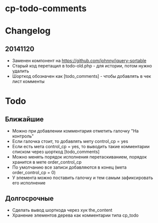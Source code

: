 cp-todo-comments
=======

# Changelog

## 20141120
- Заменен компонент на https://github.com/johnny/jquery-sortable
- Старый код перетащил в todo-old.php - для истории, потом нужно удалить
- Шорткод обозначен как [todo_comments] - чтобы добавлять в чек лист комменты

# Todo
## Ближайшие
- Можно при добавлении комментария отметить галочку "На контроль"
- Если галочка стоит, то добавлять мету control_cp = yes
- Если есть мета control_cp = yes, то выводить такие комментарии списком через шорткод [todo_comments]
- Можно менять порядок исполнения перетаскиванием, порядок хранится в мете order_control_cp
- По умолчанию все записи добавляются в конец (мета order_control_cp = 0)
- У элемента можно поставить галочку и тем самым зафиксировать его исполнение

## Долгосрочные
- Сделать вывод шорткода через хук the_content
- Хранение элементов дерева как комментарии типа cp_todo
